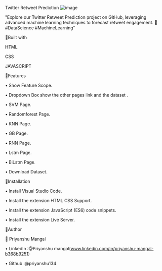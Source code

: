 
Twitter Retweet Prediction
![image](https://github.com/priyansh134/landing_page/assets/141388684/068c3a27-7fd4-4725-a9d9-1415c85296bc)

"Explore our Twitter Retweet Prediction project on GitHub, leveraging advanced machine learning techniques to forecast retweet engagement. 🚀 #DataScience #MachineLearning"



📌Built with

HTML


CSS


JAVASCRIPT


📌Features

• Show Feature Scope.

• Dropdown Box show the other pages link and the dataset .

• SVM Page.

• Randomforest Page.

• KNN Page.

• GB Page.

• RNN Page.

• Lstm Page.

• BiLstm Page.

• Download Dataset.


📌Installation

• Install Visual Studio Code.

• Install the extension HTML CSS Support.

• Install the extension JavaScript (ES6) code snippets.

• Install the extension Live Server.



📌Author

👤 Priyanshu Mangal

• LinkedIn :@Priyanshu mangal(www.linkedin.com/in/priyanshu-mangal-b368b9251)

• Github :@priyanshu134
